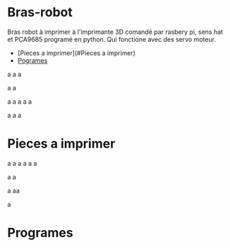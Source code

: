 Bras-robot
==========
Bras robot à imprimer à l'imprimante 3D comandé par rasbery pi, sens hat et PCA9685 programé en python. Qui fonctione avec des
servo moteur.

  + [Pieces a imprimer](#Pieces a imprimer)
  + [Pogrames](#Programes)

a
a
a

a
a

a
a
a
a
a

a
a
a

Pieces a imprimer
=================
a
a
a
a
a
a

a
a

a
aa

a

Programes
=========
